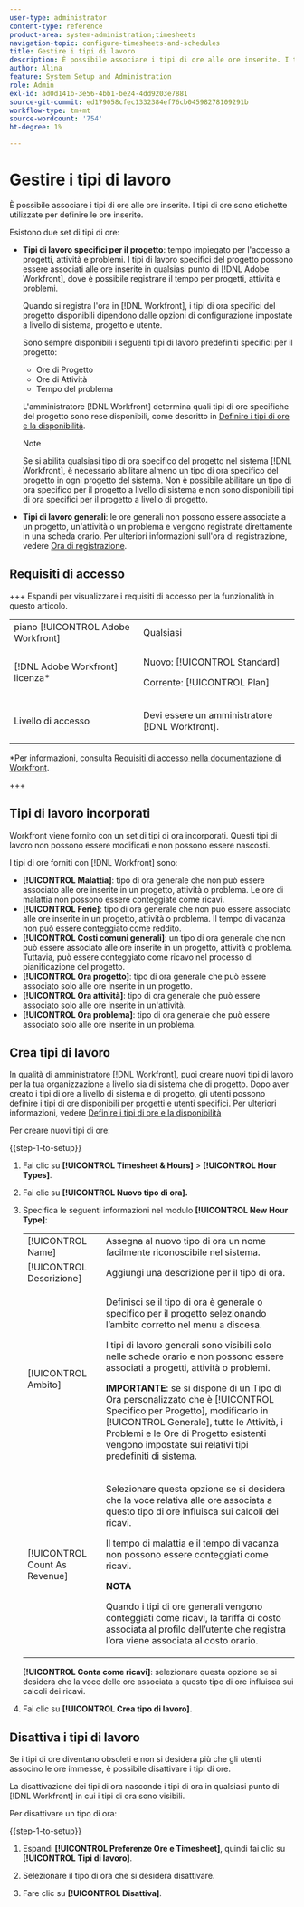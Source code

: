 ```yaml
---
user-type: administrator
content-type: reference
product-area: system-administration;timesheets
navigation-topic: configure-timesheets-and-schedules
title: Gestire i tipi di lavoro
description: È possibile associare i tipi di ore alle ore inserite. I tipi di ore sono etichette utilizzate per definire le ore inserite.
author: Alina
feature: System Setup and Administration
role: Admin
exl-id: ad0d141b-3e56-4bb1-be24-4dd9203e7881
source-git-commit: ed179058cfec1332384ef76cb04598278109291b
workflow-type: tm+mt
source-wordcount: '754'
ht-degree: 1%

---
```


# Gestire i tipi di lavoro

<!--Audited: 07/2024-->

<!--DON'T DELETE, DRAFT OR HIDE THIS ARTICLE. IT IS LINKED TO THE PRODUCT, THROUGH THE CONTEXT SENSITIVE HELP LINKS. 
**Linked to Creating Billing Record-->

È possibile associare i tipi di ore alle ore inserite. I tipi di ore sono etichette utilizzate per definire le ore inserite.

Esistono due set di tipi di ore:

* **Tipi di lavoro specifici per il progetto**: tempo impiegato per l&#39;accesso a progetti, attività e problemi. I tipi di lavoro specifici del progetto possono essere associati alle ore inserite in qualsiasi punto di [!DNL Adobe Workfront], dove è possibile registrare il tempo per progetti, attività e problemi.

  Quando si registra l&#39;ora in [!DNL Workfront], i tipi di ora specifici del progetto disponibili dipendono dalle opzioni di configurazione impostate a livello di sistema, progetto e utente.

  Sono sempre disponibili i seguenti tipi di lavoro predefiniti specifici per il progetto:

   * Ore di Progetto
   * Ore di Attività
   * Tempo del problema

  L&#39;amministratore [!DNL Workfront] determina quali tipi di ore specifiche del progetto sono rese disponibili, come descritto in [Definire i tipi di ore e la disponibilità](../../../timesheets/create-and-manage-timesheets/define-hour-types-and-availability.md).

  >[!NOTE]
  >
  >Se si abilita qualsiasi tipo di ora specifico del progetto nel sistema [!DNL Workfront], è necessario abilitare almeno un tipo di ora specifico del progetto in ogni progetto del sistema. Non è possibile abilitare un tipo di ora specifico per il progetto a livello di sistema e non sono disponibili tipi di ora specifici per il progetto a livello di progetto.

* **Tipi di lavoro generali**: le ore generali non possono essere associate a un progetto, un&#39;attività o un problema e vengono registrate direttamente in una scheda orario. Per ulteriori informazioni sull&#39;ora di registrazione, vedere [Ora di registrazione](../../../timesheets/create-and-manage-timesheets/log-time.md).

## Requisiti di accesso

+++ Espandi per visualizzare i requisiti di accesso per la funzionalità in questo articolo.

<table style="table-layout:auto"> 
 <col> 
 <col> 
 <tbody> 
  <tr> 
   <td role="rowheader">piano [!UICONTROL Adobe Workfront]</td> 
   <td>Qualsiasi</td> 
  </tr> 
  <tr> 
   <td role="rowheader">[!DNL Adobe Workfront] licenza*</td> 
   <td> <p>Nuovo: [!UICONTROL Standard]</p>
   <p>Corrente: [!UICONTROL Plan]</p></td> 
  </tr> 
  <tr> 
   <td role="rowheader">Livello di accesso</td> 
   <td> <p>Devi essere un amministratore [!DNL Workfront].</p> <p> </td> 
  </tr> 
 </tbody> 
</table>

*Per informazioni, consulta [Requisiti di accesso nella documentazione di Workfront](/help/quicksilver/administration-and-setup/add-users/access-levels-and-object-permissions/access-level-requirements-in-documentation.md).

+++

## Tipi di lavoro incorporati

Workfront viene fornito con un set di tipi di ora incorporati. Questi tipi di lavoro non possono essere modificati e non possono essere nascosti.

I tipi di ore forniti con [!DNL Workfront] sono:

* **[!UICONTROL Malattia]**: tipo di ora generale che non può essere associato alle ore inserite in un progetto, attività o problema. Le ore di malattia non possono essere conteggiate come ricavi.
* **[!UICONTROL Ferie]**: tipo di ora generale che non può essere associato alle ore inserite in un progetto, attività o problema. Il tempo di vacanza non può essere conteggiato come reddito.
* **[!UICONTROL Costi comuni generali]**: un tipo di ora generale che non può essere associato alle ore inserite in un progetto, attività o problema. Tuttavia, può essere conteggiato come ricavo nel processo di pianificazione del progetto.
* **[!UICONTROL Ora progetto]**: tipo di ora generale che può essere associato solo alle ore inserite in un progetto.
* **[!UICONTROL Ora attività]**: tipo di ora generale che può essere associato solo alle ore inserite in un&#39;attività.
* **[!UICONTROL Ora problema]**: tipo di ora generale che può essere associato solo alle ore inserite in un problema.

## Crea tipi di lavoro

In qualità di amministratore [!DNL Workfront], puoi creare nuovi tipi di lavoro per la tua organizzazione a livello sia di sistema che di progetto. Dopo aver creato i tipi di ore a livello di sistema e di progetto, gli utenti possono definire i tipi di ore disponibili per progetti e utenti specifici. Per ulteriori informazioni, vedere [Definire i tipi di ore e la disponibilità](../../../timesheets/create-and-manage-timesheets/define-hour-types-and-availability.md)

Per creare nuovi tipi di ore:

{{step-1-to-setup}}

1. Fai clic su **[!UICONTROL Timesheet &amp; Hours]** > **[!UICONTROL Hour Types]**.

1. Fai clic su **[!UICONTROL Nuovo tipo di ora].**
1. Specifica le seguenti informazioni nel modulo **[!UICONTROL New Hour Type]**:

   <table style="table-layout:auto"> 
    <col> 
    <col> 
    <tbody> 
     <tr> 
      <td role="rowheader">[!UICONTROL Name]</td> 
      <td>Assegna al nuovo tipo di ora un nome facilmente riconoscibile nel sistema.</td> 
     </tr> 
     <tr> 
      <td role="rowheader">[!UICONTROL Descrizione]</td> 
      <td>Aggiungi una descrizione per il tipo di ora.</td> 
     </tr> 
     <tr> 
      <td role="rowheader">[!UICONTROL Ambito]</td> 
      <td> <p>Definisci se il tipo di ora è generale o specifico per il progetto selezionando l’ambito corretto nel menu a discesa.</p> <p>I tipi di lavoro generali sono visibili solo nelle schede orario e non possono essere associati a progetti, attività o problemi.</p> <p><b>IMPORTANTE</b>: se si dispone di un Tipo di Ora personalizzato che è [!UICONTROL Specifico per Progetto], modificarlo in [!UICONTROL Generale], tutte le Attività, i Problemi e le Ore di Progetto esistenti vengono impostate sui relativi tipi predefiniti di sistema.</p> </td> 
     </tr> 
     <tr> 
      <td role="rowheader">[!UICONTROL Count As Revenue]</td> 
      <td><p>Selezionare questa opzione se si desidera che la voce relativa alle ore associata a questo tipo di ore influisca sui calcoli dei ricavi.</p>
      <p>Il tempo di malattia e il tempo di vacanza non possono essere conteggiati come ricavi.</p>
      <p><b>NOTA</b></p>
      <p>Quando i tipi di ore generali vengono conteggiati come ricavi, la tariffa di costo associata al profilo dell’utente che registra l’ora viene associata al costo orario.  
      </td> 
     </tr> 
    </tbody> 
   </table>

   **[!UICONTROL Conta come ricavi]**: selezionare questa opzione se si desidera che la voce delle ore associata a questo tipo di ore influisca sui calcoli dei ricavi.

1. Fai clic su **[!UICONTROL Crea tipo di lavoro].**

## Disattiva i tipi di lavoro

Se i tipi di ore diventano obsoleti e non si desidera più che gli utenti associno le ore immesse, è possibile disattivare i tipi di ore.

La disattivazione dei tipi di ora nasconde i tipi di ora in qualsiasi punto di [!DNL Workfront] in cui i tipi di ora sono visibili.

Per disattivare un tipo di ora:

{{step-1-to-setup}}

1. Espandi **[!UICONTROL Preferenze Ore e Timesheet]**, quindi fai clic su **[!UICONTROL Tipi di lavoro]**.

1. Selezionare il tipo di ora che si desidera disattivare.

1. Fare clic su **[!UICONTROL Disattiva]**.
